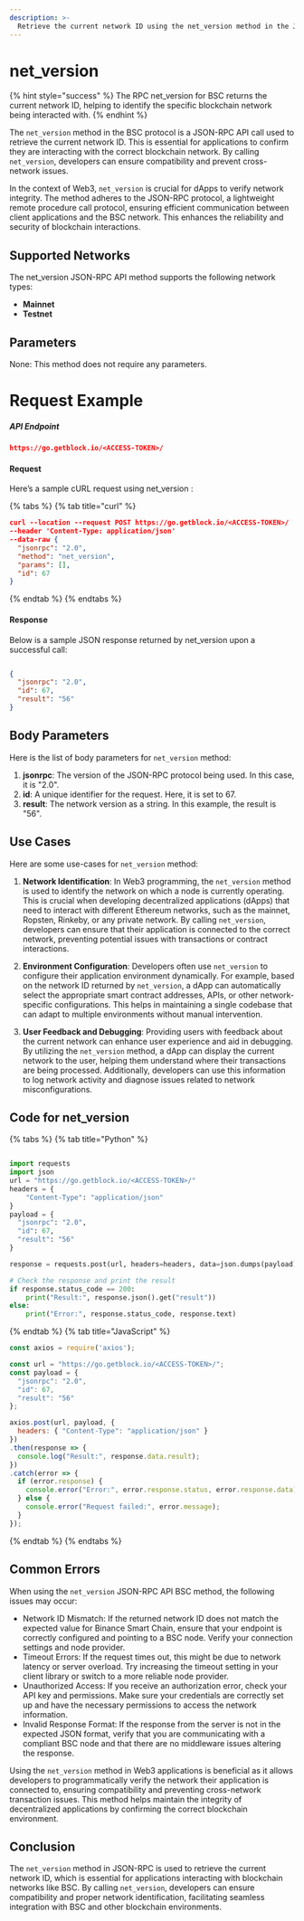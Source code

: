 ```yaml
---
description: >-
  Retrieve the current network ID using the net_version method in the JSON-RPC API Interface for seamless BSC protocol integration.
---
```


# net_version

{% hint style="success" %}
The RPC net_version for BSC returns the current network ID, helping to identify the specific blockchain network being interacted with.&#x20;
{% endhint %}

The `net_version` method in the BSC protocol is a JSON-RPC API call used to retrieve the current network ID. This is essential for applications to confirm they are interacting with the correct blockchain network. By calling `net_version`, developers can ensure compatibility and prevent cross-network issues.

In the context of Web3, `net_version` is crucial for dApps to verify network integrity. The method adheres to the JSON-RPC protocol, a lightweight remote procedure call protocol, ensuring efficient communication between client applications and the BSC network. This enhances the reliability and security of blockchain interactions.

## Supported Networks

The net_version JSON-RPC API method supports the following network types:
- **Mainnet**
- **Testnet**

## Parameters

None: This method does not require any parameters.

# Request Example

##### API Endpoint

```json
https://go.getblock.io/<ACCESS-TOKEN>/
```


#### Request

Here’s a sample cURL request using net_version :

{% tabs %}
{% tab title="curl" %}
```json
curl --location --request POST https://go.getblock.io/<ACCESS-TOKEN>/
--header 'Content-Type: application/json' 
--data-raw {
  "jsonrpc": "2.0",
  "method": "net_version",
  "params": [],
  "id": 67
}
```
{% endtab %}
{% endtabs %}

#### Response

Below is a sample JSON response returned by net_version upon a successful call:

```json

{
  "jsonrpc": "2.0",
  "id": 67,
  "result": "56"
}

```

## Body Parameters

Here is the list of body parameters for `net_version` method:

1. **jsonrpc**: The version of the JSON-RPC protocol being used. In this case, it is "2.0".
2. **id**: A unique identifier for the request. Here, it is set to 67.
3. **result**: The network version as a string. In this example, the result is "56".

## Use Cases

Here are some use-cases for `net_version` method:

1. **Network Identification**: In Web3 programming, the `net_version` method is used to identify the network on which a node is currently operating. This is crucial when developing decentralized applications (dApps) that need to interact with different Ethereum networks, such as the mainnet, Ropsten, Rinkeby, or any private network. By calling `net_version`, developers can ensure that their application is connected to the correct network, preventing potential issues with transactions or contract interactions.

2. **Environment Configuration**: Developers often use `net_version` to configure their application environment dynamically. For example, based on the network ID returned by `net_version`, a dApp can automatically select the appropriate smart contract addresses, APIs, or other network-specific configurations. This helps in maintaining a single codebase that can adapt to multiple environments without manual intervention.

3. **User Feedback and Debugging**: Providing users with feedback about the current network can enhance user experience and aid in debugging. By utilizing the `net_version` method, a dApp can display the current network to the user, helping them understand where their transactions are being processed. Additionally, developers can use this information to log network activity and diagnose issues related to network misconfigurations.

## Code for net_version

{% tabs %}
{% tab title="Python" %}
```python

import requests
import json
url = "https://go.getblock.io/<ACCESS-TOKEN>/"
headers = {
    "Content-Type": "application/json"
}
payload = {
  "jsonrpc": "2.0",
  "id": 67,
  "result": "56"
}

response = requests.post(url, headers=headers, data=json.dumps(payload))

# Check the response and print the result
if response.status_code == 200:
    print("Result:", response.json().get("result"))
else:
    print("Error:", response.status_code, response.text)

```
{% endtab %}
{% tab title="JavaScript" %}
```javascript
const axios = require('axios');

const url = "https://go.getblock.io/<ACCESS-TOKEN>/";
const payload = {
  "jsonrpc": "2.0",
  "id": 67,
  "result": "56"
};

axios.post(url, payload, {
  headers: { "Content-Type": "application/json" }
})
.then(response => {
  console.log("Result:", response.data.result);
})
.catch(error => {
  if (error.response) {
    console.error("Error:", error.response.status, error.response.data);
  } else {
    console.error("Request failed:", error.message);
  }
});
```
{% endtab %}
{% endtabs %}

## Common Errors

When using the `net_version` JSON-RPC API BSC method, the following issues may occur:
- Network ID Mismatch: If the returned network ID does not match the expected value for Binance Smart Chain, ensure that your endpoint is correctly configured and pointing to a BSC node. Verify your connection settings and node provider.
- Timeout Errors: If the request times out, this might be due to network latency or server overload. Try increasing the timeout setting in your client library or switch to a more reliable node provider.
- Unauthorized Access: If you receive an authorization error, check your API key and permissions. Make sure your credentials are correctly set up and have the necessary permissions to access the network information.
- Invalid Response Format: If the response from the server is not in the expected JSON format, verify that you are communicating with a compliant BSC node and that there are no middleware issues altering the response.

Using the `net_version` method in Web3 applications is beneficial as it allows developers to programmatically verify the network their application is connected to, ensuring compatibility and preventing cross-network transaction issues. This method helps maintain the integrity of decentralized applications by confirming the correct blockchain environment.

## Conclusion

The `net_version` method in JSON-RPC is used to retrieve the current network ID, which is essential for applications interacting with blockchain networks like BSC. By calling `net_version`, developers can ensure compatibility and proper network identification, facilitating seamless integration with BSC and other blockchain environments.
